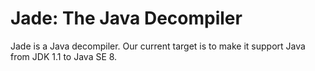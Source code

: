 # Jade: The Java Decompiler

Jade is a Java decompiler.
Our current target is to make it support Java from JDK 1.1 to Java SE 8.
